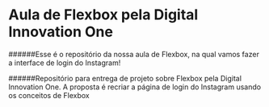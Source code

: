 # Aula de Flexbox pela Digital Innovation One

######Esse é o repositório da nossa aula de Flexbox, na qual vamos fazer a interface de login do Instagram! 

######Repositório para entrega de projeto sobre Flexbox pela Digital Innovation One. 
A proposta é recriar a página de login do Instagram usando os conceitos de Flexbox

